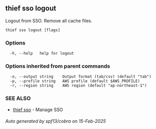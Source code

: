 ## thief sso logout

Logout from SSO. Remove all cache files.

```
thief sso logout [flags]
```

### Options

```
  -h, --help   help for logout
```

### Options inherited from parent commands

```
  -o, --output string    Output format (tab/csv) (default "tab")
  -p, --profile string   AWS profile (default $AWS_PROFILE)
  -r, --region string    AWS region (default "ap-northeast-1")
```

### SEE ALSO

* [thief sso](thief_sso.md)	 - Manage SSO

###### Auto generated by spf13/cobra on 15-Feb-2025
